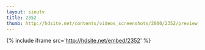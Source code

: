 ```yaml
---
layout: sieutv
title: 2352
thumb: http://hdsite.net/contents/videos_screenshots/2000/2352/preview_360p.mp4.jpg
---
```

{% include iframe src='http://hdsite.net/embed/2352' %}
 
